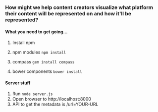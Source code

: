 ### How might we help content creators visualize what platform their content will be represented on and how it'll be represented?


#### What you need to get going...

1. Install npm
2. npm modules `npm install`

3. compass `gem install compass`

4. bower components `bower install`

#### Server stuff

1. Run `node server.js`
2. Open browser to http://localhost:8000
3. API to get the metadata is /url=YOUR-URL
